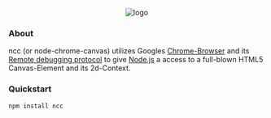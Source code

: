 <!-- ![logo](https://raw.githubusercontent.com/indus/ncc/master/footage/logo.png) -->

<p align="center">
  <img src="https://raw.githubusercontent.com/indus/ncc/master/footage/logo.png" alt="logo"/>
</p>

### About
ncc (or node-chrome-canvas) utilizes Googles [Chrome-Browser](https://www.google.com/chrome/browser/) and its [Remote debugging protocol](https://developers.google.com/chrome-developer-tools/docs/debugger-protocol) to give [Node.js](http://nodejs.org/) a access to a full-blown HTML5 Canvas-Element and its 2d-Context.

### Quickstart
```
npm install ncc
```